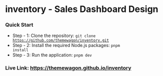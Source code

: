 # inventory - Sales Dashboard Design

### Quick Start

- Step - 1: Clone the repository: <code>git clone https://github.com/themewagon/inventory.git</code>
- Step - 2: Install the required Node.js packages: <code>pnpm install</code>
- Step - 3: Run the application: <code>pnpm dev</code>

### Live Link: https://themewagon.github.io/inventory
